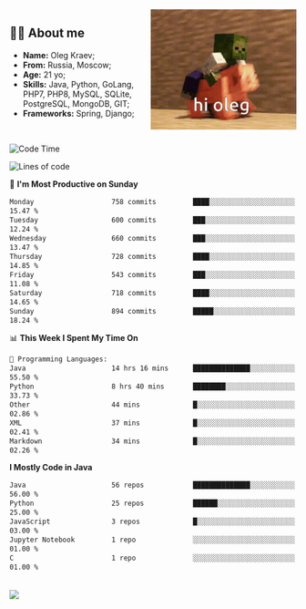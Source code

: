 <img align="right" height="211" width="256" src="res/hi-oleg.gif">
<div>
	<h2>👨‍💻 About me</h2>
	<ul align="left">
	    <li><strong>Name:</strong> Oleg Kraev;</li>
	    <li><strong>From:</strong> Russia, Moscow;</li>
	    <li><strong>Age:</strong> 21 yo;</li>
	    <li><strong>Skills:</strong> Java, Python, GoLang, PHP7, PHP8, MySQL, SQLite, PostgreSQL, MongoDB, GIT;</li>
	    <li><strong>Frameworks:</strong> Spring, Django;</li>
	</ul>
</div>
<br>

<!--START_SECTION:waka-->
![Code Time](http://img.shields.io/badge/Code%20Time-1%2C135%20hrs%2058%20mins-blue)

![Lines of code](https://img.shields.io/badge/From%20Hello%20World%20I%27ve%20Written-1.8%20million%20lines%20of%20code-blue)

📅 **I'm Most Productive on Sunday** 

```text
Monday                   758 commits         ████░░░░░░░░░░░░░░░░░░░░░   15.47 % 
Tuesday                  600 commits         ███░░░░░░░░░░░░░░░░░░░░░░   12.24 % 
Wednesday                660 commits         ███░░░░░░░░░░░░░░░░░░░░░░   13.47 % 
Thursday                 728 commits         ████░░░░░░░░░░░░░░░░░░░░░   14.85 % 
Friday                   543 commits         ███░░░░░░░░░░░░░░░░░░░░░░   11.08 % 
Saturday                 718 commits         ████░░░░░░░░░░░░░░░░░░░░░   14.65 % 
Sunday                   894 commits         █████░░░░░░░░░░░░░░░░░░░░   18.24 % 
```


📊 **This Week I Spent My Time On** 

```text
💬 Programming Languages: 
Java                     14 hrs 16 mins      ██████████████░░░░░░░░░░░   55.50 % 
Python                   8 hrs 40 mins       ████████░░░░░░░░░░░░░░░░░   33.73 % 
Other                    44 mins             █░░░░░░░░░░░░░░░░░░░░░░░░   02.86 % 
XML                      37 mins             █░░░░░░░░░░░░░░░░░░░░░░░░   02.41 % 
Markdown                 34 mins             █░░░░░░░░░░░░░░░░░░░░░░░░   02.26 % 
```

**I Mostly Code in Java** 

```text
Java                     56 repos            ██████████████░░░░░░░░░░░   56.00 % 
Python                   25 repos            ██████░░░░░░░░░░░░░░░░░░░   25.00 % 
JavaScript               3 repos             █░░░░░░░░░░░░░░░░░░░░░░░░   03.00 % 
Jupyter Notebook         1 repo              ░░░░░░░░░░░░░░░░░░░░░░░░░   01.00 % 
C                        1 repo              ░░░░░░░░░░░░░░░░░░░░░░░░░   01.00 % 
```




<!--END_SECTION:waka-->

<br>
<img align="center" src="https://wakatime.com/share/@hteppl/18a68a4e-e1fb-41eb-b9f2-e999d76b9bac.svg">
